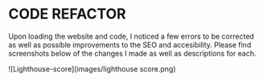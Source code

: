 # CODE REFACTOR

Upon loading the website and code, I noticed a few errors to be corrected as well as possible improvements to the SEO and accesibility. Please find screenshots below of the changes I made as well as descriptions for each. 

![Lighthouse-score](images/lighthouse score.png)
